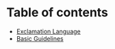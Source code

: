 # Table of contents

* [Exclamation Language](README.md)
* [Basic Guidelines](basic-guidelines.md)


